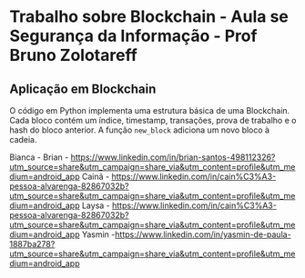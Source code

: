 # Trabalho sobre Blockchain - Aula se Segurança da Informação - Prof Bruno Zolotareff
## Aplicação em Blockchain

O código em Python implementa uma estrutura básica de uma Blockchain. Cada bloco contém um índice, timestamp, transações, prova de trabalho e o hash do bloco anterior. A função `new_block` adiciona um novo bloco à cadeia.

Bianca -
Brian - https://www.linkedin.com/in/brian-santos-498112326?utm_source=share&utm_campaign=share_via&utm_content=profile&utm_medium=android_app
Cainã - https://www.linkedin.com/in/cain%C3%A3-pessoa-alvarenga-82867032b?utm_source=share&utm_campaign=share_via&utm_content=profile&utm_medium=android_app
Laysa - https://www.linkedin.com/in/cain%C3%A3-pessoa-alvarenga-82867032b?utm_source=share&utm_campaign=share_via&utm_content=profile&utm_medium=android_app
Yasmin -https://www.linkedin.com/in/yasmin-de-paula-1887ba278?utm_source=share&utm_campaign=share_via&utm_content=profile&utm_medium=android_app

